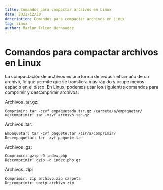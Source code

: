 ```yaml
---
title: Comandos para compactar archivos en Linux
date: 2022/12/20
description: Comandos para compactar archivos en Linux
tag: linux
author: Marlon Falcon Hernandez
---
```


# Comandos para compactar archivos en Linux

La compactación de archivos es una forma de reducir el tamaño de un archivo, lo que permite que se transfiera más rápido y ocupe menos espacio en el disco. En Linux, podemos usar los siguientes comandos para comprimir y descomprimir archivos.

Archivos .tar.gz:
```
Comprimir: tar -czvf empaquetado.tar.gz /carpeta/a/empaquetar/
Descomprimir: tar -xzvf archivo.tar.gz
```

Archivos .tar:
```
Empaquetar: tar -cvf paquete.tar /dir/a/comprimir/
Desempaquetar: tar -xvf paquete.tar
```

Archivos .gz:
```
Comprimir: gzip -9 index.php
Descomprimir: gzip -d index.php.gz
```


Archivos .zip:
```
Comprimir: zip archivo.zip carpeta
Descomprimir: unzip archivo.zip
```